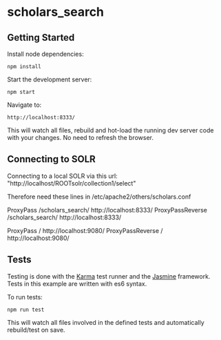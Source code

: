 # scholars_search

## Getting Started
Install node dependencies:

    npm install

Start the development server:

    npm start

Navigate to:

    http://localhost:8333/

This will watch all files, rebuild and hot-load the running dev server code with your changes. No need to refresh the browser.

## Connecting to SOLR
  
  Connecting to a local SOLR via this url: "http://localhost/ROOTsolr/collection1/select"


  Therefore need these lines in /etc/apache2/others/scholars.conf

  ProxyPass /scholars_search/ http://localhost:8333/
  ProxyPassReverse /scholars_search/ http://localhost:8333/

  ProxyPass / http://localhost:9080/
  ProxyPassReverse / http://localhost:9080/



## Tests
Testing is done with the [Karma]() test runner and the [Jasmine]() framework. Tests in this example are written with es6 syntax.

To run tests:

    npm run test

This will watch all files involved in the defined tests and automatically rebuild/test on save.
